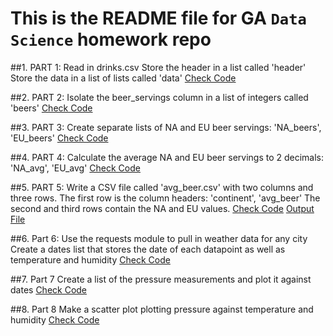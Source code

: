 # This is the README file for <strong>GA</strong> `Data Science` homework repo

##1. PART 1:
Read in drinks.csv
Store the header in a list called 'header'
Store the data in a list of lists called 'data'
[Check Code](https://github.com/BalaCattavarayane/homework/homework_part1_2_3_4.py)

##2. PART 2:
Isolate the beer_servings column in a list of integers called 'beers'
[Check Code](https://github.com/BalaCattavarayane/homework/homework_part1_2_3_4.py)

##3. PART 3:
Create separate lists of NA and EU beer servings: 'NA_beers', 'EU_beers'
[Check Code](https://github.com/BalaCattavarayane/homework/homework_part1_2_3_4.py)

##4. PART 4:
Calculate the average NA and EU beer servings to 2 decimals: 'NA_avg', 'EU_avg'
[Check Code](https://github.com/BalaCattavarayane/homework/homework_part1_2_3_4.py)

##5. PART 5:
Write a CSV file called 'avg_beer.csv' with two columns and three rows.
The first row is the column headers: 'continent', 'avg_beer'
The second and third rows contain the NA and EU values.
[Check Code](https://github.com/BalaCattavarayane/homework/homework_part5.py)
[Output File](https://github.com/BalaCattavarayane/homework/avg_beer.csv)

##6. Part 6:
Use the requests module to pull in weather data for any city
Create a dates list that stores the date of each datapoint as well as
temperature and humidity
[Check Code](https://github.com/BalaCattavarayane/homework/homework_part6_7_8.py)

##7. Part 7
Create a list of the pressure measurements and plot it against dates
[Check Code](https://github.com/BalaCattavarayane/homework/homework_part6_7_8.py)

##8. Part 8
Make a scatter plot plotting pressure against temperature and humidity
[Check Code](https://github.com/BalaCattavarayane/homework/homework_part6_7_8.py)
